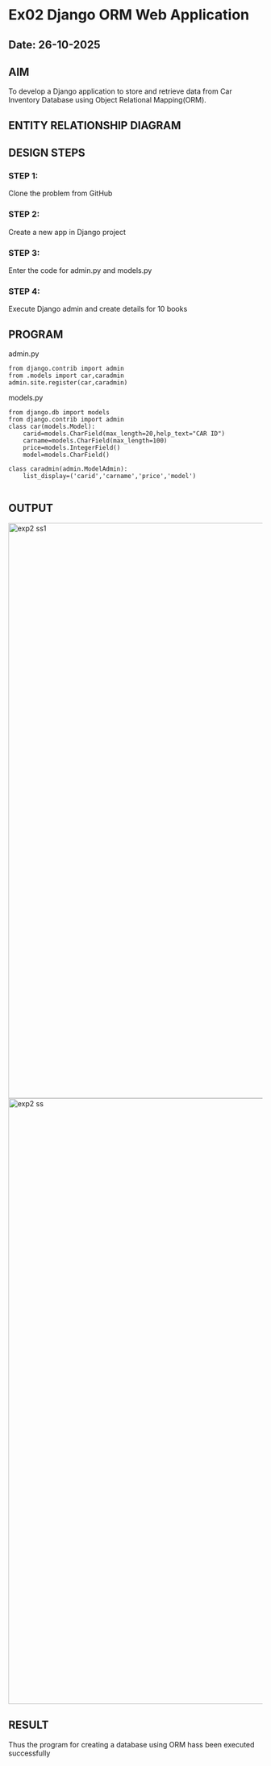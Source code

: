 # Ex02 Django ORM Web Application
## Date: 26-10-2025

## AIM
To develop a Django application to store and retrieve data from Car Inventory Database using Object Relational Mapping(ORM).

## ENTITY RELATIONSHIP DIAGRAM



## DESIGN STEPS

### STEP 1:
Clone the problem from GitHub

### STEP 2:
Create a new app in Django project

### STEP 3:
Enter the code for admin.py and models.py

### STEP 4:
Execute Django admin and create details for 10 books

## PROGRAM
admin.py
```
from django.contrib import admin
from .models import car,caradmin
admin.site.register(car,caradmin)

```
models.py
```
from django.db import models
from django.contrib import admin
class car(models.Model):
    carid=models.CharField(max_length=20,help_text="CAR ID")
    carname=models.CharField(max_length=100)
    price=models.IntegerField()
    model=models.CharField()

class caradmin(admin.ModelAdmin):
    list_display=('carid','carname','price','model')


```



## OUTPUT
<img width="1920" height="1140" alt="exp2 ss1" src="https://github.com/user-attachments/assets/6c2746ba-92c6-4273-8c98-f056bd22dddc" />
<img width="1920" height="1200" alt="exp2 ss" src="https://github.com/user-attachments/assets/b575b7c2-e5db-4e4d-b6e6-5eedbbb57cf7" />

## RESULT
Thus the program for creating a database using ORM hass been executed successfully
